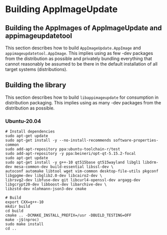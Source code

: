 # Building AppImageUpdate

## Building the AppImages of AppImageUpdate and appimageupdatetool

This section describes how to build `AppImageUpdate.AppImage` and `appimageupdatetool.AppImage`. This implies using as few -dev packages from the distribution as possible and privately bundling everything that cannot reasonably be assumed to be there in the default installation of all target systems (distributions).

## Building the library

This section describes how to build `libappimageupdate` for consumption in distribution packaging. This implies using as many -dev packages from the distribution as possible.

### Ubuntu-20.04

```
# Install dependencies
sudo apt-get update
sudo apt-get install -y --no-install-recommends software-properties-common
sudo add-apt-repository ppa:ubuntu-toolchain-r/test
sudo add-apt-repository -y ppa:beineri/opt-qt-5.15.2-focal
sudo apt-get update
sudo apt-get install -y g++-10 qt515base qt515wayland libgl1 libdrm-dev mesa-common-dev build-essential libssl-dev \
autoconf automake libtool wget vim-common desktop-file-utils pkgconf libgpgme-dev libglib2.0-dev libcairo2-dev \
librsvg2-dev libfuse-dev git libcurl4-openssl-dev argagg-dev libgcrypt20-dev libboost-dev libarchive-dev \
libzstd-dev nlohmann-json3-dev cmake

# Build
export CXX=g++-10
mkdir build
cd build
cmake .. -DCMAKE_INSTALL_PREFIX=/usr -DBUILD_TESTING=OFF
make -j$(nproc)
sudo make install
cd ..
```
